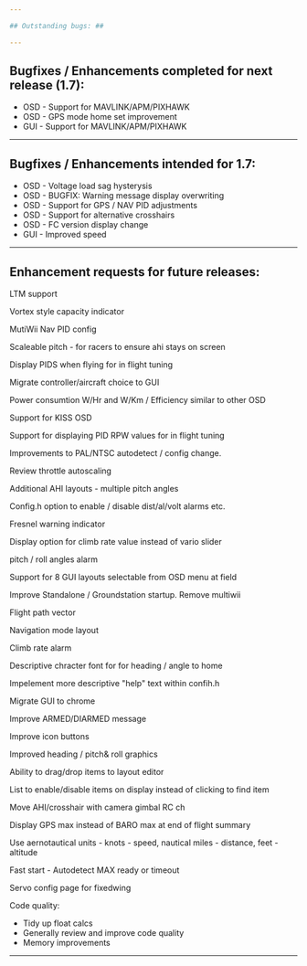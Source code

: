 ```yaml
---

## Outstanding bugs: ##

---
```


## Bugfixes / Enhancements completed for next release (1.7): ##
 * OSD    - Support for MAVLINK/APM/PIXHAWK
 * OSD    - GPS mode home set improvement
 * GUI    - Support for MAVLINK/APM/PIXHAWK

---

## Bugfixes / Enhancements intended for 1.7: ##

 * OSD    - Voltage load sag hysterysis
 * OSD    - BUGFIX: Warning message display overwriting
 * OSD    - Support for GPS / NAV PID adjustments
 * OSD    - Support for alternative crosshairs
 * OSD    - FC version display change
 * GUI    - Improved speed

---

## Enhancement requests for future releases: ##

LTM support 

Vortex style capacity indicator

MutiWii Nav PID config

Scaleable pitch - for racers to ensure ahi stays on screen

Display PIDS when flying for in flight tuning

Migrate controller/aircraft choice to GUI

Power consumtion W/Hr and W/Km / Efficiency similar to other OSD

Support for KISS OSD

Support for displaying PID RPW values for in flight tuning

Improvements to PAL/NTSC autodetect / config change.

Review throttle autoscaling

Additional AHI layouts - multiple pitch angles

Config.h option to enable / disable dist/al/volt alarms etc.

Fresnel warning indicator

Display option for climb rate value instead of vario slider

pitch / roll angles alarm

Support for 8 GUI layouts selectable from OSD menu at field

Improve Standalone / Groundstation startup. Remove multiwii

Flight path vector

Navigation mode layout

Climb rate alarm

Descriptive chracter font for for heading / angle to home

Impelement more descriptive "help" text within confih.h

Migrate GUI to chrome

Improve ARMED/DIARMED message

Improve icon buttons

Improved heading / pitch& roll graphics 

Ability to drag/drop items to layout editor

List to enable/disable items on display instead of clicking to find item

Move AHI/crosshair with camera gimbal RC ch

Display GPS max instead of BARO max at end of flight summary

Use aernotautical units - knots - speed, nautical miles - distance, feet - altitude

Fast start - Autodetect MAX ready or timeout

Servo config page for fixedwing



Code quality:

 - Tidy up float calcs
 - Generally review and improve code quality
 - Memory improvements
 
---
 








